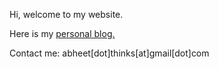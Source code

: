 Hi, welcome to my website.

Here is my <a href="http://blog.abheet.in">personal blog.</a>

Contact me: abheet[dot]thinks[at]gmail[dot]com
